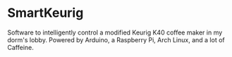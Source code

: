 # SmartKeurig

Software to intelligently control a modified Keurig K40 coffee maker in my dorm's lobby.  Powered by Arduino, a Raspberry Pi, Arch Linux, and a lot of Caffeine.
